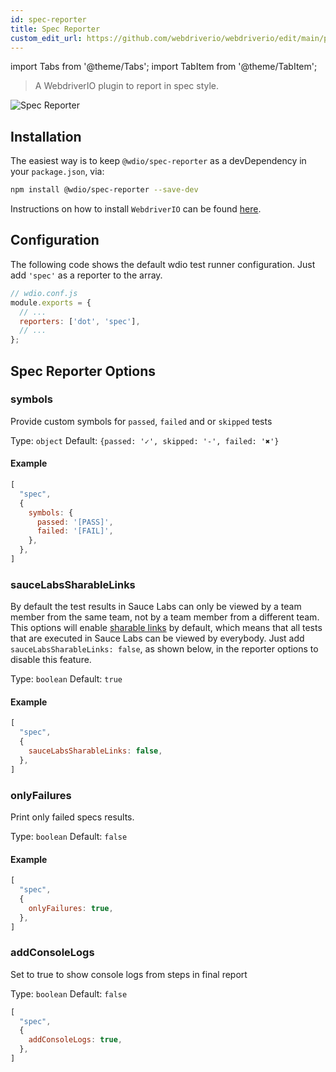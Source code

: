 ```yaml
---
id: spec-reporter
title: Spec Reporter
custom_edit_url: https://github.com/webdriverio/webdriverio/edit/main/packages/wdio-spec-reporter/README.md
---
```


import Tabs from '@theme/Tabs';
import TabItem from '@theme/TabItem';

> A WebdriverIO plugin to report in spec style.

![Spec Reporter](/img/spec.png "Spec Reporter")

## Installation

The easiest way is to keep `@wdio/spec-reporter` as a devDependency in your `package.json`, via:

```sh
npm install @wdio/spec-reporter --save-dev
```

Instructions on how to install `WebdriverIO` can be found [here](https://webdriver.io/docs/gettingstarted).

## Configuration

The following code shows the default wdio test runner configuration. Just add `'spec'` as a reporter
to the array.

```js
// wdio.conf.js
module.exports = {
  // ...
  reporters: ['dot', 'spec'],
  // ...
};
```

## Spec Reporter Options
### symbols
Provide custom symbols for `passed`, `failed` and or `skipped` tests

Type: `object`
Default: `{passed: '✓', skipped: '-', failed: '✖'}`

#### Example
```js
[
  "spec",
  {
    symbols: {
      passed: '[PASS]',
      failed: '[FAIL]',
    },
  },
]
```

### sauceLabsSharableLinks
By default the test results in Sauce Labs can only be viewed by a team member from the same team, not by a team member
from a different team. This options will enable [sharable links](https://wiki.saucelabs.com/display/DOCS/Building+Sharable+Links+to+Test+Results)
by default, which means that all tests that are executed in Sauce Labs can be viewed by everybody.
Just add `sauceLabsSharableLinks: false`, as shown below, in the reporter options to disable this feature.

Type: `boolean`
Default: `true`

#### Example
```js
[
  "spec",
  {
    sauceLabsSharableLinks: false,
  },
]
```

### onlyFailures
Print only failed specs results.

Type: `boolean`
Default: `false`

#### Example
```js
[
  "spec",
  {
    onlyFailures: true,
  },
]
```

### addConsoleLogs
Set to true to show console logs from steps in final report

Type: `boolean`
Default: `false`

```js
[
  "spec",
  {
    addConsoleLogs: true,
  },
]
```
